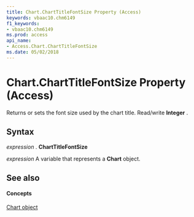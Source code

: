 ```yaml
---
title: Chart.ChartTitleFontSize Property (Access)
keywords: vbaac10.chm6149
f1_keywords:
- vbaac10.chm6149
ms.prod: access
api_name:
- Access.Chart.ChartTitleFontSize
ms.date: 05/02/2018
---
```



# Chart.ChartTitleFontSize Property (Access)

Returns or sets the font size used by the chart title. Read/write **Integer** .


## Syntax

 _expression_ . **ChartTitleFontSize**

 _expression_ A variable that represents a **Chart** object.


## See also


#### Concepts


[Chart object](Access.Chart.md)